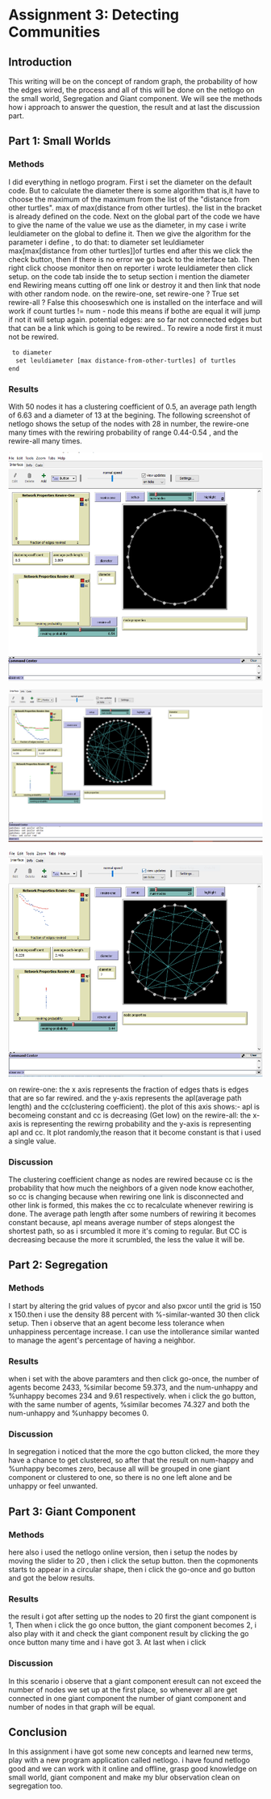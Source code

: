 # Assignment 3: Detecting Communities
<Leul> <Solomon>


## Introduction
This writing will be on the concept of random graph, the probability of how the edges wired, the process and all of this will be done on the netlogo on the small world, Segregation and Giant component.
We will see the methods how i approach to answer the question, the result and at last the discussion part.


## Part 1: Small Worlds

### Methods
I did everything in netlogo program.
First i set the diameter on the default code. But to calculate the diameter there is some algorithm that is,it have to choose the maximum of the maximum from the list of the "distance from other turtles". max of max(distance from other turtles). the list in the bracket is already defined on the code.
Next on the global part of the code we have to give the name of the value we use as the diameter, in my case i write leuldiameter on the global to define it.
Then we give the algorithm for the parameter i define , to do that: 
to diameter
  set leuldiameter max[max[distance from other turtles]]of turtles
end
after this we click the check button, then if there is no error we go back to the interface tab. Then right click choose monitor then on reporter i wrote leuldiameter then click setup.
on the code tab inside the to 
setup section i mention the diameter 
end
Rewiring means cutting off one link or destroy it and then link that node with other random node.
on the rewire-one, set rewire-one ? True
		   set rewire-all ? False this chooseswhich one is installed on the interface and will work
if count turtles != num - node this means if bothe are equal it will jump if not it will setup again.
potential edges: are so far not connected edges but that can be a link which is going to be rewired.. To rewire a node first it must not be rewired.

```
 to diameter
  set leuldiameter [max distance-from-other-turtles] of turtles
end
```

### Results
With 50 nodes it has a clustering coefficient of 0.5, an average path length of 6.63 and a diameter of 13 at the begining.
The following screenshot of netlogo shows the setup of the nodes with 28 in number, the rewire-one many times with the rewiring probability of range 0.44-0.54 , and the rewire-all many times.

![setup with 28 nodes](image1.PNG)


![rewire-once](image2.png)


![rewire-all](image3.png)

on rewire-one: the x axis represents the fraction of edges thats is edges that are so far rewired. and the y-axis represents the apl(average path length) and the cc(clustering coefficient).
the plot of this axis shows:- apl is becomeing constant and cc is decreasing (Get low)
on the rewire-all: the x-axis is representing the rewirng probability and the y-axis is  representing apl and cc.
It plot randomly,the reason that it become constant is that i used a single value.
 
### Discussion
The clustering coefficient change as nodes are rewired because cc is the probability that how much the neighbors of a given node know eachother, so cc is changing because when rewiring one link is disconnected and other link is formed, 
this makes the cc to recalculate whenever rewiring is done.
The  average path length after some numbers of rewiring it becomes constant because, apl means average number of steps alongest the shortest path, so as i srcumbled it more it's coming to regular. 
But CC is decreasing because the more it scrumbled, the less the value it will be.

## Part 2: Segregation

### Methods
I start by altering the grid values of pycor and also pxcor until the grid is 150 x 150.then i use the density 88 percent with %-similar-wanted 30 then click setup. 
Then i observe that an agent become less tolerance  when unhappiness percentage increase. I can use the intollerance similar wanted to manage the agent's percentage of having a neighbor. 

### Results
when i set with the above paramters and then click go-once, the number of agents become 2433, %similar become 59.373, and the num-unhappy and %unhappy becomes 234 and 9.61 respectively.
when i click the go button, with the same number of agents, %similar becomes 74.327 and both the num-unhappy and %unhappy becomes 0.

### Discussion
In segregation i noticed that the more the cgo button clicked, the more they have a chance to get clustered, so after that the result on num-happy and %unhappy becomes zero, 
because all will be grouped in one giant component or clustered to one, so there is no one left alone and be unhappy or feel unwanted. 

## Part 3: Giant Component

### Methods
here also i used the netlogo online version, then i setup the nodes by moving the slider to 20 , then i click the setup button. then the copmonents starts to appear in a circular shape, then i click the go-once and go button and got the below results.

### Results
the result i got after setting up the nodes to 20  first the giant component is 1, Then when i click the go once button, the giant component becomes 2,
i also play with it and check the giant component result by clicking the go once button many time and i have got 3. At last when i click 

### Discussion
In this scenario i observe that a giant component eresult can not exceed the number of nodes we set up at the first place, so whenever all are get connected in one giant component
the number of giant component and number of nodes in that graph will be equal.

## Conclusion
In this assignment i have got some new concepts and learned new terms, play with a new program application called netlogo. i have found netlogo good and we can work with it online and offline, 
grasp good knowledge on small world, giant component and make my blur observation clean on segregation too.
